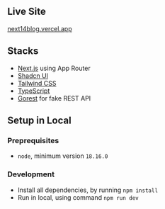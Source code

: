 ## Live Site

[next14blog.vercel.app](https://next14blog.vercel.app/)

## Stacks

- [Next.js](https://nextjs.org/) using App Router
- [Shadcn UI](https://ui.shadcn.com/)
- [Tailwind CSS](https://tailwindcss.com/)
- [TypeScript](https://www.typescriptlang.org/)
- [Gorest](https://gorest.co.in/#google_vignette) for fake REST API

## Setup in Local

### Preprequisites

- `node`, minimum version `18.16.0`

### Development

- Install all dependencies, by running `npm install`
- Run in local, using command `npm run dev`
